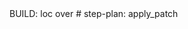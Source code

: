 <think>
BUILD: loc over
# step-plan: apply_patch
</think>
<act></act>
<verify></verify>
<next></next>
